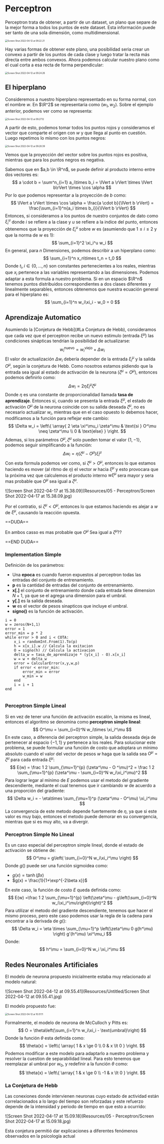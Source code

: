 # Perceptron

Perceptron trata de obtener, a partir de un dataset, un plano que separe de la mejor forma a todos los puntos de este dataset. Esta información puede ser tanto de una sola dimensión, como multidimensional.

<img src="Resources/Untitled/Screen Shot 2022-04-12 at 09.22.21.jpg" alt="Screen Shot 2022-04-12 at 09.22.21" style="zoom:50%;" />

Hay varias formas de obtener este plano, una posibilidad seria crear un convexo a partir de los puntos de cada clase y luego tratar la recta más directa entre ambos convexos. Ahora podemos calcular nuestro plano como el cual corta a esa recta de forma perpendicular:

<img src="Resources/Untitled/Screen Shot 2022-04-12 at 09.24.26.jpg" alt="Screen Shot 2022-04-12 at 09.24.26" style="zoom:50%;" />

## El hiperplano

Consideremos a nuestro hiperplano representado en su forma normal, con el nombre $w$. En $\R^2$ se representaria como $(w_1,w_2)$. Sobre el ejemplo anterior, podemos ver como se representa:

<img src="Resources/Untitled/Screen Shot 2022-04-12 at 09.27.12.jpg" alt="Screen Shot 2022-04-12 at 09.27.12" style="zoom:50%;" />

A partir de esto, podemos tomar todos los puntos rojos y consideramos el vector que comparte el origen con $w$ y que llega al punto en cuestión. Luego repetimos lo mismo con los puntos negros:

<img src="Resources/Untitled/Screen Shot 2022-04-12 at 09.28.39.jpg" alt="Screen Shot 2022-04-12 at 09.28.39" style="zoom:50%;" />

Vemos que la proyección del vector sobre los puntos rojos es positiva, mientras que para los puntos negros es negativa.

Sabemos que en $a,b \in \R^n$, se puede definir al producto interno entre dos vectores es:
$$
a \cdot b = \sum^n_{i=1} a_i\times b_i = \lVert a \rVert \times \lVert b\rVert \times \cos \alpha
$$
Por lo que podemos representar a la proyección de $b$ como:
$$
\lVert a \rVert \times \cos \alpha = 
\frac{a \cdot b}{\lVert b \rVert} = 
\frac{\sum_{i=1}^n{a_i \times b_i}}{\lVert b \rVert}
$$
Entonces, si consideramos a los puntos de nuestro conjuntos de dato como $\xi_i^u$ donde $i$ se refiere a la clase y $u$ se refiere a la indice del punto, entonces obtenemos que la proyección de $\xi_i^u$ sobre $w$ es (asumiendo que $1\leq i \leq 2$ y que la norma de $w$ es $1$):
$$
\sum_{i=1}^2 \xi_i^u w_i
$$
 En general, para $n$ Dimensiones, podemos describir a un hiperplano como:
$$
\sum_{i=1}^n x_n\times t_n = t_0
$$
Donde $t_i, i\in \{0,\dots,n\}$ son constantes pertenecientes a los reales, mientras que $x_i$ pertenece a las variables representando a las dimensiones. Podemos adaptar a esta formula a nuestro problema. Si en un espacio $\R^n$ tenemos puntos distribuidos correspondientes a dos clases diferentes y linealmente separables, entonces obtenemos que nuestra ecuación general para el hiperplano es:
$$
\sum_{i=1}^n w_i\xi_i - w_0 = 0
$$

## Aprendizaje Automatico

Asumiendo la [Conjetura de Hebb](#La Conjetura de Hebb), consideramos que cada vez que el perceptron recibe un nuevo estimulo (entrada $\xi^\mu$) las condiciones sinápticas tendrían la posibilidad de actualizarse:
$$
w_i^{\text{nuevo}} = w_i^{\text{viejo}} + \Delta w_i
$$
El valor de actualización $\Delta w_i$ debería depender de la entrada $\xi_i^\mu$ y la salida $O^\mu$, según la conjetura de Hebb. Como nosotros estamos pidiendo que la entrada sea igual al estado de activación de la neurona ($\zeta^\mu = O^\mu$), entonces podemos definirlo como:
$$
\Delta w_i = 2 \eta\xi_i^\mu \zeta^\mu
$$
Donde $\eta$ es una constante de proporcionalidad llamada **tasa de aprendizaje**. Entonces si, cuando se presenta la entrada $\xi^\mu$,  el estado de activación $O^\mu$ de la neurona coincide con su salida deseada $\zeta^\mu$, no es necesario actualizar $w_i$, mientras que en el caso opuesto lo debemos hacer, modificamos a la función para reflejar este cambio:
$$
\Delta w_i = 
\left\{
\array{
	2 \eta \xi^\mu_i \zeta^\mu & \text{si } O^\mu \neq \zeta^\mu \\
	0 &	\text{else}
}
\right.
$$
Ademas, si los parámetros $O^\mu,\zeta^\mu$ solo pueden tomar el valor $\{1,-1\}$, podemos seguir simplificando a la función:
$$
\Delta w_i = \eta (\zeta^\mu-O^\mu) \xi_i^\mu
$$
Con esta formula podemos ver como, si $\zeta^\mu > O^\mu$, entonces lo que estamos haciendo es mover (al ritmo de $\eta$) el vector $w$ hacia $\xi^\mu$ y esto provocara que la próxima vez que calculemos el producto interno $w\xi^\mu$ sera mayor y sera mas probable que $O^\mu$ sea igual a $\zeta^\mu$.

![Screen Shot 2022-04-17 at 15.38.09](Resources/05 - Perceptron/Screen Shot 2022-04-17 at 15.38.09.jpg)

Por el contratio, si $\zeta^\mu < O^\mu$, entonces lo que estamos haciendo es alejar a $w$ de $\xi^\mu$, causando la reacción opuesta.

==DUDA==

En ambos casso es mas probable que $O^\mu$ Sea igual a $\zeta^\mu$??

==END DUDA==

### Implementation Simple

Definición de los parámetros:

- Una **epoca** es cuando fueron expuestos al perceptron todas las entradas del conjunto de entrenamiento.
- **p** es la cantidad de entradas del conjunto de entrenamiento.
- **x[.]** el conjunto de entrenamiento donde cada entrada tiene dimension $N+1$, ya que se el agrega una dimension para el umbral.
- **y[.]** es la salida deseada.
- **w** es el vector de pesos sinapticos que incluye el umbral.
- **signo()** es la función de activación.

```pseudocode
i = 0
w = zeros(N+1,1)
error = 1
error_min = p * 2
while error > 0 and i < COTA:
	x_i = randomInt.From(1).To(p)
	h = x[x_i].w // Calcula la exitacion
	O = signo(h) // Calcula la activacion
	delta_w = tasa_de_aprendizaje * (y[x_i] - O).x[x_i]
	w = w + delta_w
	error = CalcularError(x,y,w,p)
	if error < error_min:
		error_min = error
		w_min = w
	end
	i = i + 1
end
	
```

### Perceptron Simple Lineal

Si en vez de tener una función de activación escalón, la misma es lineal, entonces el algoritmo se denomina como **perceptron simple lineal**:
$$
O^\mu = \sum_{i=0}^N w_i\times \xi_i^\mu
$$
En este caso, a diferencia del perceptron simple, la salida deseada deja de pertenecer al espacio $\{-1,1\}$ y pertenece a los reales. Para solucionar este problema, se puede formular una función de costo que adoptara un mínimo absoluto cuando el valor del vector de pesos $w$ haga que la salida sea $O^\mu = \zeta^\mu$ para cada entrada $\xi^\mu$:
$$
E(w) = \frac 1 2 \sum_{\mu=1}^{p} (\zeta^\mu - O ^\mu)^2 = \frac 1 2 \sum_{\mu=1}^{p} (\zeta^\mu - \sum_{i=0}^N w_i\xi_i^\mu)^2
$$
Para lograr legar al mínimo de $E$ podemos usar el metodo del gradiente descendiente, mediante el cual tenemos que ir cambiando $w$ de acuerdo a una proporción del gradiente:
$$
\Delta w_i = - \eta\times \sum_{\mu=1}^p (\zeta^\mu - O^\mu) \xi_i^\mu
$$
La convergencia de este metodo depende fuertemente de $\eta$, ya que si este valor es muy bajo, entonces el metodo puede demorar en su convergencia, mientras que si es muy alto, va a divergir.

### Perceptron Simple No Lineal

Es un caso especial del perceptron simple lineal, donde el estado de activación se obtiene de:
$$
O^\mu = g\left( \sum_{i=0}^N w_i\xi_i^\mu \right)
$$
Donde $g()$ puede ser una función sigmoidea como:

- $g(x) = \tanh (\beta x)$
- $g(x) = \frac{1}{1+\exp^{-2\beta x}}$

En este caso, la función de costo $E$ queda definida como:
$$
E(w) =\frac 1 2 \sum_{\mu=1}^{p} \left(\zeta^\mu - g\left(\sum_{i=0}^N w_i\xi_i^\mu\right)\right)^2
$$
Para utilizar el metodo del gradiente descendiente, tenemos que hacer el mismo proceso, pero este caso podemos usar la regla de la cadena para encontrar a la derivada de $g()$:
$$
\Delta w_i = \eta \times \sum_{\mu=1}^p \left(\zeta^\mu 0 g(h^\mu) \right) g'(h^\mu) \xi^\mu_i
$$
Donde:
$$
h^\mu = \sum_{i=0}^N w_i \xi_i^\mu
$$


## Redes Neuronales Artificiales

El modelo de neurona propuesto inicialmente estaba muy relacionado al modelo natural:

![Screen Shot 2022-04-12 at 09.55.41](Resources/Untitled/Screen Shot 2022-04-12 at 09.55.41.jpg)

El modelo propuesto fue:

<img src="Resources/Untitled/Screen Shot 2022-04-12 at 10.01.11.jpg" alt="Screen Shot 2022-04-12 at 10.01.11" style="zoom:50%;" />

Formalmente, el modelo de neurona de McCulloch y Pitts es:
$$
O = \theta\left(\sum_{i=1}^n w_i\xi_i - \text{umbral}\right)
$$
Donde la función $\theta$ esta definida como:
$$
\theta(x) = 
\left\{
\array{
1 & x \ge 0 \\
0 & x \lt 0
}
\right.
$$
Podemos modificar a este modelo para adaptarlo a nuestro problema y resolver la cuestion de separabilidad lineal. Para esto tenemos que reemplazar al umbral por $w_0$, y redefinir a la función $\theta$ como:
$$
\theta(x) = 
\left\{
\array{
1 & x \ge 0 \\
-1 & x \lt 0
}
\right.
$$

### La Conjetura de Hebb

Las conexiones donde intervienen neuronas cuyo estado de actividad están correlacionados a lo largo del tiempo son reforzadas y este refuerzo depende de la intensidad y periodo de tiempo en que esto a ocurrido:

![Screen Shot 2022-04-17 at 15.09.18](Resources/05 - Perceptron/Screen Shot 2022-04-17 at 15.09.18.jpg)

Esta conjetura permitió dar explicaciones a diferentes fenómenos observados en la psicología actual






















